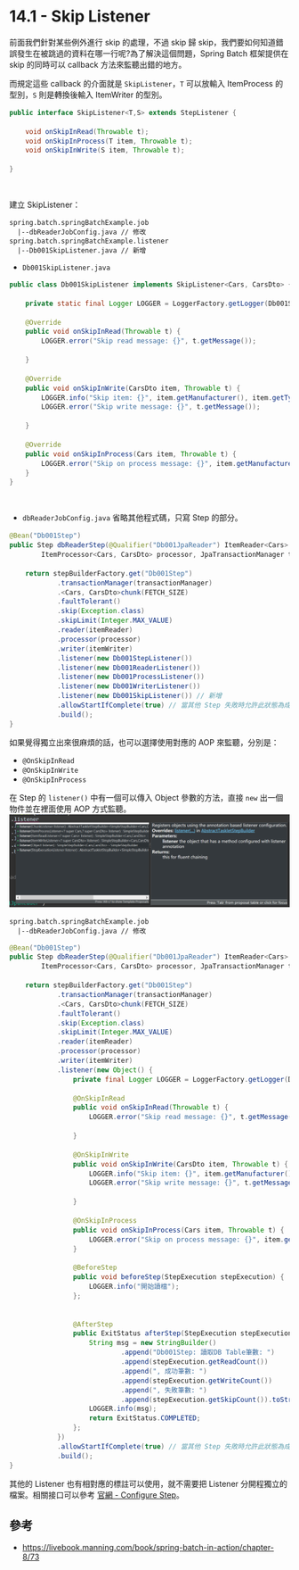 # 14.1 - Skip Listener
前面我們針對某些例外進行 skip 的處理，不過 skip 歸 skip，我們要如何知道錯誤發生在被跳過的資料在哪一行呢?為了解決這個問題，Spring Batch 框架提供在 skip 的同時可以 callback 方法來監聽出錯的地方。

而規定這些 callback 的介面就是 `SkipListener`，`T` 可以放輸入 ItemProcess 的型別，`S` 則是轉換後輸入 ItemWriter 的型別。
```java
public interface SkipListener<T,S> extends StepListener {

    void onSkipInRead(Throwable t);
    void onSkipInProcess(T item, Throwable t);
    void onSkipInWrite(S item, Throwable t);

}
```
<br/>

建立 SkipListener：
```
spring.batch.springBatchExample.job
  |--dbReaderJobConfig.java // 修改
spring.batch.springBatchExample.listener
  |--Db001SkipListener.java // 新增
```

* `Db001SkipListener.java`
```java
public class Db001SkipListener implements SkipListener<Cars, CarsDto> {

	private static final Logger LOGGER = LoggerFactory.getLogger(Db001SkipListener.class);

	@Override
	public void onSkipInRead(Throwable t) {
		LOGGER.error("Skip read message: {}", t.getMessage());

	}

	@Override
	public void onSkipInWrite(CarsDto item, Throwable t) {
		LOGGER.info("Skip item: {}", item.getManufacturer(), item.getType());
		LOGGER.error("Skip write message: {}", t.getMessage());

	}

	@Override
	public void onSkipInProcess(Cars item, Throwable t) {
		LOGGER.error("Skip on process message: {}", item.getManufacturer(), item.getType());
	}
}
```
<br/>

* `dbReaderJobConfig.java`
省略其他程式碼，只寫 Step 的部分。
```java
@Bean("Db001Step")
public Step dbReaderStep(@Qualifier("Db001JpaReader") ItemReader<Cars> itemReader, @Qualifier("Db001FileWriter") ItemWriter<CarsDto> itemWriter,
        ItemProcessor<Cars, CarsDto> processor, JpaTransactionManager transactionManager) {

    return stepBuilderFactory.get("Db001Step")
            .transactionManager(transactionManager)
            .<Cars, CarsDto>chunk(FETCH_SIZE)
            .faultTolerant()
            .skip(Exception.class)
            .skipLimit(Integer.MAX_VALUE)
            .reader(itemReader)
            .processor(processor)
            .writer(itemWriter)
            .listener(new Db001StepListener())
            .listener(new Db001ReaderListener())
            .listener(new Db001ProcessListener())
            .listener(new Db001WriterListener())
            .listener(new Db001SkipListener()) // 新增
            .allowStartIfComplete(true) // 當其他 Step 失敗時允許此狀態為成功的 Step 重啟
            .build();
}
```

如果覺得獨立出來很麻煩的話，也可以選擇使用對應的 AOP 來監聽，分別是：
* `@OnSkipInRead`
* `@OnSkipInWrite`
* `@OnSkipInProcess`

在 Step 的 `listener()` 中有一個可以傳入 Object 參數的方法，直接 `new` 出一個物件並在裡面使用 AOP 方式監聽。<br/>
![](/images/14.1-1.png)

```
spring.batch.springBatchExample.job
  |--dbReaderJobConfig.java // 修改
```

```java
@Bean("Db001Step")
public Step dbReaderStep(@Qualifier("Db001JpaReader") ItemReader<Cars> itemReader, @Qualifier("Db001FileWriter") ItemWriter<CarsDto> itemWriter,
        ItemProcessor<Cars, CarsDto> processor, JpaTransactionManager transactionManager) {

    return stepBuilderFactory.get("Db001Step")
            .transactionManager(transactionManager)
            .<Cars, CarsDto>chunk(FETCH_SIZE)
            .faultTolerant()
            .skip(Exception.class)
            .skipLimit(Integer.MAX_VALUE)
            .reader(itemReader)
            .processor(processor)
            .writer(itemWriter)
            .listener(new Object() {
                private final Logger LOGGER = LoggerFactory.getLogger(DbReaderJobConfig.class);
                
                @OnSkipInRead
                public void onSkipInRead(Throwable t) {
                    LOGGER.error("Skip read message: {}", t.getMessage());

                }

                @OnSkipInWrite
                public void onSkipInWrite(CarsDto item, Throwable t) {
                    LOGGER.info("Skip item: {}", item.getManufacturer(), item.getType());
                    LOGGER.error("Skip write message: {}", t.getMessage());

                }

                @OnSkipInProcess
                public void onSkipInProcess(Cars item, Throwable t) {
                    LOGGER.error("Skip on process message: {}", item.getManufacturer(), item.getType());
                }
                
                @BeforeStep
                public void beforeStep(StepExecution stepExecution) {
                    LOGGER.info("開始讀檔");
                };
                
                
                @AfterStep
                public ExitStatus afterStep(StepExecution stepExecution) {
                    String msg = new StringBuilder()
                            .append("Db001Step: 讀取DB Table筆數: ")
                            .append(stepExecution.getReadCount())
                            .append(", 成功筆數: ")
                            .append(stepExecution.getWriteCount())
                            .append(", 失敗筆數: ")
                            .append(stepExecution.getSkipCount()).toString();
                    LOGGER.info(msg);
                    return ExitStatus.COMPLETED;
                };
            })
            .allowStartIfComplete(true) // 當其他 Step 失敗時允許此狀態為成功的 Step 重啟
            .build();
}
```

其他的 Listener 也有相對應的標註可以使用，就不需要把 Listener 分開程獨立的檔案。相關接口可以參考 [官網 - Configure Step](https://docs.spring.io/spring-batch/docs/current/reference/html/step.html#chunkOrientedProcessing)。

## 參考
* https://livebook.manning.com/book/spring-batch-in-action/chapter-8/73